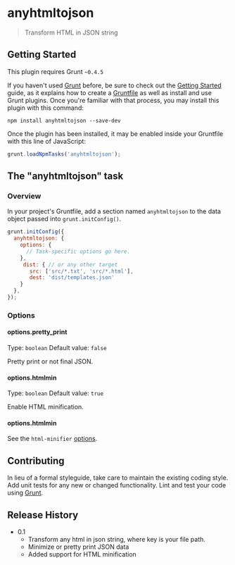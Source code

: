 # anyhtmltojson

> Transform HTML in JSON string

## Getting Started
This plugin requires Grunt `~0.4.5`

If you haven't used [Grunt](http://gruntjs.com/) before, be sure to check out the [Getting Started](http://gruntjs.com/getting-started) guide, as it explains how to create a [Gruntfile](http://gruntjs.com/sample-gruntfile) as well as install and use Grunt plugins. Once you're familiar with that process, you may install this plugin with this command:

```shell
npm install anyhtmltojson --save-dev
```

Once the plugin has been installed, it may be enabled inside your Gruntfile with this line of JavaScript:

```js
grunt.loadNpmTasks('anyhtmltojson');
```

## The "anyhtmltojson" task

### Overview
In your project's Gruntfile, add a section named `anyhtmltojson` to the data object passed into `grunt.initConfig()`.

```js
grunt.initConfig({
  anyhtmltojson: {
    options: {
      // Task-specific options go here.
    },
     dist: { // or any other target
       src: ['src/*.txt', 'src/*.html'],
       dest: 'dist/templates.json'
    }
  },
});
```

### Options

#### options.pretty_print
Type: `boolean`
Default value: `false`

Pretty print or not final JSON. 

#### options.htmlmin
Type: `boolean`
Default value: `true`

Enable HTML minification.

#### options.htmlmin

See the `html-minifier` [options](https://github.com/kangax/html-minifier#options-quick-reference).
 


## Contributing
In lieu of a formal styleguide, take care to maintain the existing coding style. Add unit tests for any new or changed functionality. Lint and test your code using [Grunt](http://gruntjs.com/).

## Release History
- 0.1
    - Transform any html in json string, where key is your file path.
    - Minimize or pretty print JSON data
    - Added support for HTML minification
